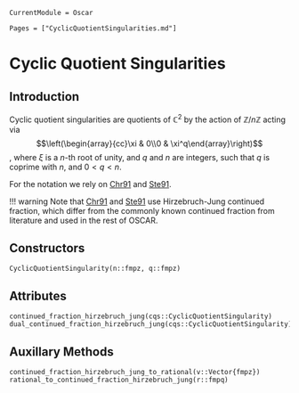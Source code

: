 ```@meta
CurrentModule = Oscar
```

```@contents
Pages = ["CyclicQuotientSingularities.md"]
```

# Cyclic Quotient Singularities

## Introduction

Cyclic quotient singularities are quotients of $\mathbb{C}^2$ by the action of
$\mathbb{Z}/n\mathbb{Z}$ acting via 
$$\left(\begin{array}{cc}\xi & 0\\0 & \xi^q\end{array}\right)$$,
where $\xi$ is a $n$-th root of unity, and $q$ and $n$ are integers, such that $q$ is coprime with $n$, and $0<q<n$.

For the notation we rely on [Chr91](@cite) and [Ste91](@cite).

!!! warning
    Note that [Chr91](@cite) and [Ste91](@cite) use Hirzebruch-Jung continued fraction, which differ from the
    commonly known continued fraction from literature and used in the rest of OSCAR.


## Constructors

```@docs
CyclicQuotientSingularity(n::fmpz, q::fmpz)
```


## Attributes

```@docs
continued_fraction_hirzebruch_jung(cqs::CyclicQuotientSingularity)
dual_continued_fraction_hirzebruch_jung(cqs::CyclicQuotientSingularity)
```


## Auxillary Methods

```@docs
continued_fraction_hirzebruch_jung_to_rational(v::Vector{fmpz})
rational_to_continued_fraction_hirzebruch_jung(r::fmpq)
```
